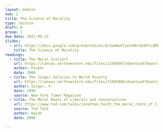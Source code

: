 ```yaml
---
layout: module
num: 2
title: The Science of Morality
type: lecture
draft: 0
group: 1
due_date: 2021-09-23
slides:
  - url: https://docs.google.com/presentation/d/1weWuhTyeIeMnr6nHFtLQM6G-aJSdZ_JSicSgMefMEcg/edit?usp=sharing
    title: The Science of Morality
readings:
  - title: The Moral Instinct
    url: https://canvas.northwestern.edu/files/11895867/download?download_frd=1
    author: Pinker
    date: 2008
  - title: The Singer Solution to World Poverty
    url: https://canvas.northwestern.edu/files/11895899/download?download_frd=1
    author: Singer, P.
    date: 1999
    source: New York Times Magazine
  - title: The Moral Roots of Liberals and Conservatives
    url: https://www.ted.com/talks/jonathan_haidt_the_moral_roots_of_liberals_and_conservatives
    source: Ted Talk
    author: Haidt
    date: 2008

---
```


